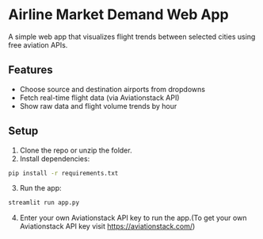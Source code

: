 # Airline Market Demand Web App

A simple web app that visualizes flight trends between selected cities using free aviation APIs.

## Features
- Choose source and destination airports from dropdowns
- Fetch real-time flight data (via Aviationstack API)
- Show raw data and flight volume trends by hour

## Setup

1. Clone the repo or unzip the folder.
2. Install dependencies:

```bash
pip install -r requirements.txt
```

3. Run the app:

```bash
streamlit run app.py
```

4. Enter your own Aviationstack API key to run the app.(To get your own Aviationstack API key visit https://aviationstack.com/)
